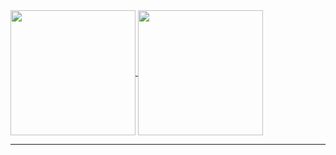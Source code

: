 <a href="https://github.com/anuraghazra/github-readme-stats">
  <img height=200 align="center" src="https://github-readme-stats.vercel.app/api?username=ElvisMw&show_icons=true&theme=transparent&include_all_commits=true" />
</a>
<a href="https://github.com/anuraghazra/convoychat">
  <img height=200 align="center" src="https://github-readme-stats.vercel.app/api/top-langs?username=ElvisMw&layout=compact&langs_count=8&card_width=320true&theme=transparent&include_all_commits=true" />
</a>
<hr>
<a href="https://wakatime.com/@018b4212-707d-4720-a766-92cf1b15702b"></a>
